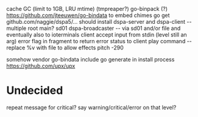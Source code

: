 cache GC (limit to 1GB, LRU mtime) (tmpreaper?)
go-binpack (?) https://github.com/jteeuwen/go-bindata to embed chimes
go get github.com/naggie/dspa5/... should install dspa-server and dspa-client -- multiple root main?
sd01
dspa-broadcaster -- via sd01 and/or file and eventually also to ioterminals
client accept input from stdin (level still an arg)
error flag in fragment to return error status to client
play command -- replace %v with file to allow effects pitch -290

somehow vendor go-bindata
include go generate in install process
https://github.com/upx/upx

# Undecided
repeat message for critical?
say warning/critical/error on that level?

